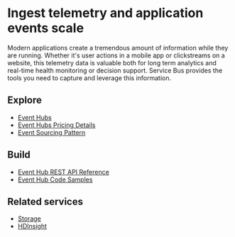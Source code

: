 <properties pageTitle="Ingest Telemetry and Application Events at Scale" metaKeywords="Service Bus, telemetry, events" description="Learn how to ingest telemetry and application events at scale across your business solutions." services="service-bus" documentationCenter=".NET" title="Ingest Telemetry and Application Events at Scale" authors="sethm" solutions="" manager="dwrede" editor="dwrede" />

<tags ms.service="service-bus" ms.workload="tbd" ms.tgt_pltfrm="na" ms.devlang="multiple" ms.topic="article" ms.date="01/01/1900" ms.author="sethm" />

# Ingest telemetry and application events scale
 
Modern applications create a tremendous amount of information while they are running. Whether it's user actions in a mobile app or clickstreams on a website, this telemetry data is valuable both for long term analytics and real-time health monitoring or decision support. Service Bus provides the tools you need to capture and leverage this information.


## Explore
- [Event Hubs](http://msdn.microsoft.com/en-us/library/dn789973.aspx)
- [Event Hubs Pricing Details](http://azure.microsoft.com/en-us/pricing/details/event-hubs/)
- [Event Sourcing Pattern](http://msdn.microsoft.com/en-us/library/dn589792.aspx)
 
## Build
- [Event Hub REST API Reference](http://go.microsoft.com/fwlink/?LinkId=403977)
- [Event Hub Code Samples](http://go.microsoft.com/fwlink/?LinkID=402449)
 
## Related services
- [Storage](http://azure.microsoft.com/en-us/documentation/services/storage/)
- [HDInsight](http://azure.microsoft.com/en-us/documentation/services/hdinsight/)
